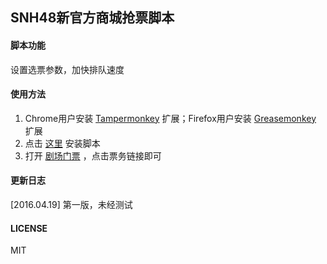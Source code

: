 ## SNH48新官方商城抢票脚本

#### 脚本功能

设置选票参数，加快排队速度

#### 使用方法

1. Chrome用户安装 [Tampermonkey](https://chrome.google.com/webstore/detail/tampermonkey/dhdgffkkebhmkfjojejmpbldmpobfkfo?hl=zh-cn) 扩展；Firefox用户安装 [Greasemonkey](https://addons.mozilla.org/zh-cn/firefox/addon/greasemonkey) 扩展
2. 点击 [这里](https://github.com/saintwinkle/SNH48-Get-Ticket/raw/master/SNH48-Get-Ticket.user.js) 安装脚本
3. 打开 [剧场门票](http://shop.48.cn/tickets) ，点击票务链接即可

#### 更新日志

[2016.04.19] 第一版，未经测试

#### LICENSE

MIT
